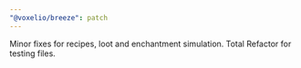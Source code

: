 ```yaml
---
"@voxelio/breeze": patch
---
```


Minor fixes for recipes, loot and enchantment simulation. Total Refactor for testing files.
